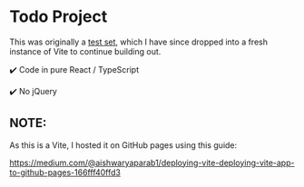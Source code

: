 # Todo Project

This was originally a [test set](https://github.com/PenguinOfWar/cra-redux-todo-test.git), which I have since dropped into a fresh instance of Vite to continue building out.

:heavy_check_mark: Code in pure React / TypeScript

:heavy_check_mark: No jQuery

## NOTE:

As this is a Vite, I hosted it on GitHub pages using this guide:

https://medium.com/@aishwaryaparab1/deploying-vite-deploying-vite-app-to-github-pages-166fff40ffd3